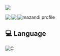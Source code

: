 
<a href="https://kim-do-gyun.notion.site/1d2d9a6c4b4f812c9e8befc57cede73d?v=1d2d9a6c4b4f8177b5c3000c4a950794"><img src="https://img.shields.io/badge/notion-F5EEDC?style=flat-square&logo=notion&logoColor=black"/></a>

<img align="left" src="https://github-readme-stats.vercel.app/api?username=Kim-Do-Gyun&show_icons=true&theme=gruvbox_light"/><img align="left" src="http://mazassumnida.wtf/api/mini/generate_badge?boj=wherry03"/>
![mazandi profile](http://mazandi.herokuapp.com/api?handle=wherry03&theme=warm)

<h2>💻 Language</h2>

![C](https://img.shields.io/badge/c-%2300599C.svg?style=for-the-badge&logo=c&logoColor=white)

